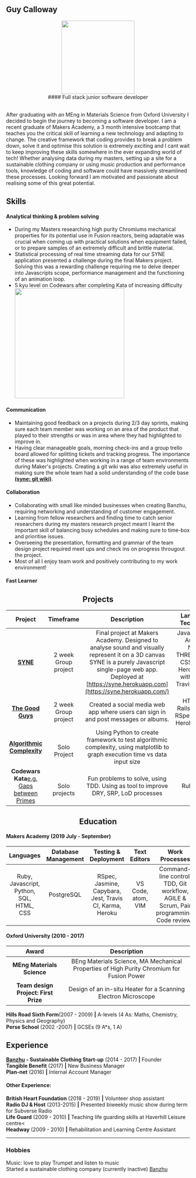 
## Guy Calloway
<p align="center">
<a href='https://github.com/GuyCalloway'  ><img src='https://avatars3.githubusercontent.com/u/51092029?s=460&v=4' width='200'></a></br>
#### Full stack junior software developer
</p>
</br>After graduating with an MEng in Materials Science from Oxford University I decided to begin the journey to becoming a software developer. I am a recent graduate of Makers Academy, a 3 month intensive bootcamp that teaches you the critical skill of learning a new technology and adapting to change. The creative framework that coding provides to break a problem down, solve it and optimise this solution is extremely exciting and I cant wait to keep improving these skills somewhere in the ever expanding world of tech!
Whether analysing data during my masters, setting up a site for a sustainable clothing company or using music production and performance tools, knowledge of coding and software could have massively streamlined these processes. Looking forward I am motivated and passionate about realising some of this great potential. 

## Skills

#### Analytical thinking & problem solving

-  During my Masters researching high purity Chromiums mechanical properties for its potential use in Fusion reactors, being adaptable was crucial when coming up with practical solutions when equipment failed, or to prepare samples of an extremely difficult and brittle material.
- Statistical processing of real time streaming data for our SYNE application presented a challenge during the final Makers project. Solving this was a rewarding challenge requiring me to delve deeper into Javascripts scope, performance management and the functioning of an animation loop.
- 5 kyu level on Codewars after completing Kata of increasing difficulty
</br><a href='https://www.codewars.com/users/GuyCalloway' align="center" ><img src='https://www.codewars.com/users/GuyCalloway/badges/large' width='300'></a></br>

#### Communication
- Maintaining good feedback on a projects during 2/3 day sprints, making sure each team member was working on an area of the product that played to their strengths or was in area where they had highlighted to improve in.
- Having clear manageable goals, morning check-ins and a group trello board allowed for splitting tickets and tracking progress. The importance of these was highlighted when working in a range of team environments during Maker's projects. Creating a git wiki was also extremely useful in making sure the whole team had a solid understanding of the code base [**(syne: git wiki)**](https://github.com/krisswiltshire30/syne). 
#### Collaboration
- Collaborating with small like minded businesses when creating Banzhu, requiring networking and understanding of customer engagement.
- Learning from fellow researchers and finding time to catch senior researchers during my masters research project meant I learnt the important skill of balancing busy schedules and making sure to time-box and prioritise issues. 
- Overseeing the presentation, formatting and grammar of the team design project required meet ups and check ins on progress througout the project.
- Most of all I enjoy team work and positively contributing to my work environment!
#### Fast Learner
  
<h2 align="center"> Projects</h2>

|**Project**|**Timeframe**|**Description**|**Languages & Technologies**|
|:-----:|:-----:|:-----:|:-----:|
|[**SYNE**](https://github.com/krisswiltshire30/syne)</br>| 2 week</br> Group project| Final project at Makers Academy. Designed to analyse sound and visually represent it on a 3D canvas SYNE is a purely Javascript single-page web app. Deployed at [https://syne.herokuapp.com](https://syne.herokuapp.com/) | Javascript, Web Audio API, Node.js, THREE.js, HTML, CSS, DAT.gui, Heroku, Tested with Jasmine, Travis CI, Karma, ESlint
|[**The Good Guys**](https://github.com/GuyCalloway/acebook-good-guys)| 2 week </br> Group project | Created a social media web app where users can sign in and post messages or albums. | HTML, CSS, Rails, bootstrap, RSpec/Capybara, Heroku, Travis CI
|[**Algorithmic Complexity**](https://github.com/GuyCalloway/python_AlgorithmicComplexity)| </br> Solo Project | Using Python to create framework to test algorithmic complexity, using matplotlib to graph execution time vs data input size
|**Codewars Kata**[e.g. Gaps between Primes](https://github.com/GuyCalloway/TDD-Practise-5-Gap-in-Primes)| <br> Solo projects | Fun problems to solve,  using TDD. Using as tool to improve DRY, SRP, LoD processes |Ruby, RSpec |

<h2 align="center"> Education</h2>

#### Makers Academy (2019 July - September) 

|**Languages**|**Database Management**|**Testing & Deployment**|**Text Editors**|**Work Processes**|
|:-----:|:-----:|:-----:|:-----:|:-----:|
|Ruby, Javascript, Python, SQL, HTML, CSS|PostgreSQL| RSpec, Jasmine, Capybara, Jest, Travis CI, Karma, Heroku | VS Code, atom, VIM | Command-line control, TDD, Git workflow, AGILE & Scrum, Pair programming, Code reviews

#### Oxford University (2010 - 2017)
|Award| Description|
|:-----:|:-----:|
 |**MEng Materials Science**| BEng Materials Science, MA Mechanical Properties of High Purity Chromium for Fusion Power
 |**Team design Project: First Prize**| Design of an in-situ Heater for a Scanning Electron Microscope
 
 
**Hills Road Sixth Form**(2007 - 2009) **|** A-levels (4 As: Maths, Chemistry, Physics and Geography)
</br>**Perse School** (2002 -2007) **|** GCSEs (9 A*s, 1 A)

## Experience
**[Banzhu](https://www.twitter.com/banzhu_uk) - Sustainable Clothing Start-up**  (2014 - 2017) **|** Founder
</br>**Tangible Benefit**  (2017)  **|** New Business Manager
</br>**Plan-net**  (2016)  **|** Internal Account Manager

#### Other Experience:
**British Heart Foundation** (2018 - 2019) **|** Volunteer shop assistant
</br>**Radio DJ & Host** (2013-2015) **|** Presented biweekly music show during term for Subverse Radio
</br>**Life Guard** (2009 - 2010) **|** Teaching life guarding skills at Haverhill Leisure centre<
</br>**Headway** (2009 - 2010) **|** Rehabilitation and Learning Centre Assistant 

 ----
### Hobbies
Music: love to play Trumpet and listen to music
</br>Started a sustainable clothing company (currently inactive) <a href="http://www.twitter.com/banzhu_uk">Banzhu</a>

